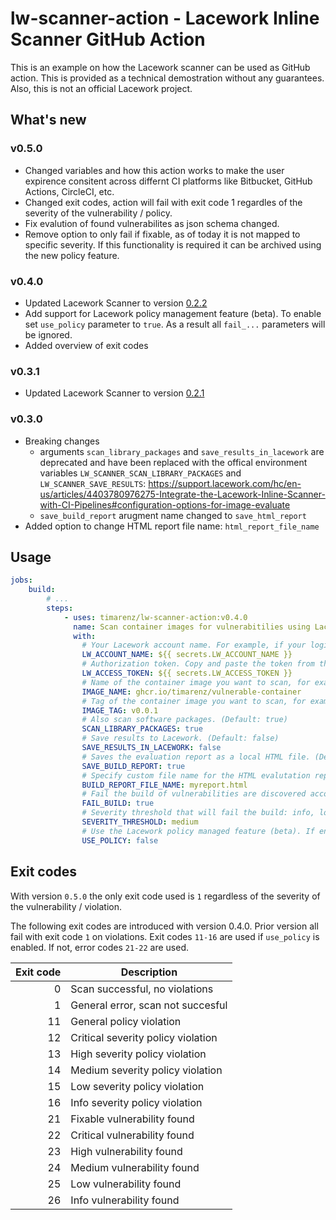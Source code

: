 # lw-scanner-action - Lacework Inline Scanner GitHub Action

This is an example on how the Lacework scanner can be used as GitHub action. This is provided as a technical demostration without any guarantees. Also, this is not an official Lacework project.

## What's new

### v0.5.0
* Changed variables and how this action works to make the user expirence consitent across differnt CI platforms like Bitbucket, GitHub Actions, CircleCI, etc.
* Changed exit codes, action will fail with exit code 1 regardles of the severity of the vulnerability / policy.
* Fix evalution of found vulnerabilites as json schema changed.
* Remove option to only fail if fixable, as of today it is not mapped to specific severity. If this functionality is required it can be archived using the new policy feature.

### v0.4.0
* Updated Lacework Scanner to version [0.2.2](https://github.com/lacework/lacework-vulnerability-scanner/releases/tag/v0.2.2)
* Add support for Lacework policy management feature (beta). To enable set `use_policy` parameter to `true`. As a result all `fail_...` parameters will be ignored.
* Added overview of exit codes

### v0.3.1
* Updated Lacework Scanner to version [0.2.1](https://github.com/lacework/lacework-vulnerability-scanner/releases/tag/v0.2.1)

### v0.3.0

* Breaking changes
  * arguments `scan_library_packages` and `save_results_in_lacework` are deprecated and have been replaced with the offical environment variables  `LW_SCANNER_SCAN_LIBRARY_PACKAGES` and `LW_SCANNER_SAVE_RESULTS`: <https://support.lacework.com/hc/en-us/articles/4403780976275-Integrate-the-Lacework-Inline-Scanner-with-CI-Pipelines#configuration-options-for-image-evaluate>
  * `save_build_report` arugment name changed to `save_html_report`
* Added option to change HTML report file name: `html_report_file_name`

## Usage

```yaml
jobs:
    build:
        # ...
        steps:
            - uses: timarenz/lw-scanner-action:v0.4.0
              name: Scan container images for vulnerabitilies using Lacework
              with:
                # Your Lacework account name. For example, if your login URL is mycompany.lacework.net, the account name is mycompany.
                LW_ACCOUNT_NAME: ${{ secrets.LW_ACCOUNT_NAME }} 
                # Authorization token. Copy and paste the token from the inline scanner integration created in the Lacework console.
                LW_ACCESS_TOKEN: ${{ secrets.LW_ACCESS_TOKEN }}
                # Name of the container image you want to scan, for example, `node`.
                IMAGE_NAME: ghcr.io/timarenz/vulnerable-container
                # Tag of the container image you want to scan, for example, `12.18.2-alpine`.
                IMAGE_TAG: v0.0.1
                # Also scan software packages. (Default: true)
                SCAN_LIBRARY_PACKAGES: true
                # Save results to Lacework. (Default: false)
                SAVE_RESULTS_IN_LACEWORK: false
                # Saves the evaluation report as a local HTML file. (Default: false)
                SAVE_BUILD_REPORT: true
                # Specify custom file name for the HTML evalutation report, by default the name is OS_TYPE-IMAGE_DIGEST_SHA256.html.
                BUILD_REPORT_FILE_NAME: myreport.html
                # Fail the build of vulnerabilities are discovered according to the threshold. (Default: true)
                FAIL_BUILD: true
                # Severity threshold that will fail the build: info, low, medium, high, critical. (Default: medium)
                SEVERITY_THRESHOLD: medium
                # Use the Lacework policy managed feature (beta). If enabled this overwrites `FAIL_BUILD`and `SEVERITY_THRESHOLD`. (Default: false)
                USE_POLICY: false
```

## Exit codes

With version `0.5.0` the only exit code used is `1` regardless of the severity of the vulnerability / violation.

The following exit codes are introduced with version 0.4.0. Prior version all fail with exit code `1` on violations.
Exit codes `11-16` are used if `use_policy` is enabled. If not, error codes `21-22` are used.

| Exit code | Description                        |
|----------:|------------------------------------|
| 0         | Scan successful, no violations     |
| 1         | General error, scan not succesful  |
| 11        | General policy violation           |
| 12        | Critical severity policy violation |
| 13        | High severity policy violation     |
| 14        | Medium severity policy violation   |
| 15        | Low severity policy violation      |
| 16        | Info severity policy violation     |
| 21        | Fixable vulnerability found        |
| 22        | Critical vulnerability found       |
| 23        | High vulnerability found           |
| 24        | Medium vulnerability found         |
| 25        | Low vulnerability found            |
| 26        | Info vulnerability found           |
